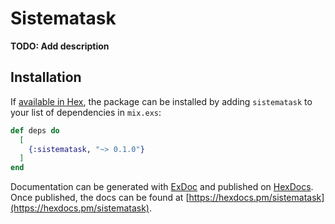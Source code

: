 # Sistematask

**TODO: Add description**

## Installation

If [available in Hex](https://hex.pm/docs/publish), the package can be installed
by adding `sistematask` to your list of dependencies in `mix.exs`:

```elixir
def deps do
  [
    {:sistematask, "~> 0.1.0"}
  ]
end
```

Documentation can be generated with [ExDoc](https://github.com/elixir-lang/ex_doc)
and published on [HexDocs](https://hexdocs.pm). Once published, the docs can
be found at [https://hexdocs.pm/sistematask](https://hexdocs.pm/sistematask).


